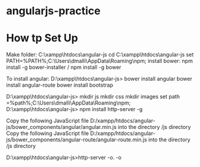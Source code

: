 # angularjs-practice

How tp Set Up
================================================================
Make folder: C:\xampp\htdocs\angular-js
cd C:\xampp\htdocs\angular-js
set PATH=%PATH%;C:\Users\dmalli\AppData\Roaming\npm;
install bower: npm install -g bower-installer / npm install -g bower

To install angular: 
D:\xampp\htdocs\angular-js>
	bower install angular
	bower install angular-route
	bower install bootstrap


D:\xampp\htdocs\angular-js>	
mkdir js
mkdir css
mkdir images
set path =%path%;C:\Users\dmalli\AppData\Roaming\npm;
D:\xampp\htdocs\angular-js> npm install http-server -g

Copy the following JavaScript file D:/xampp/htdocs/angular-js/bower_components/angular/angular.min.js into the directory /js directory
Copy the following JavaScript file D:/xampp/htdocs/angular-js/bower_components/angular-route/angular-route.min.js into the directory /js directory


D:\xampp\htdocs\angular-js>http-server -o. -o
